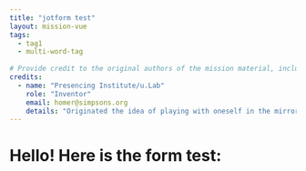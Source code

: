 ```yaml
---
title: "jotform test"
layout: mission-vue
tags:
  - tag1
  - multi-word-tag
  
# Provide credit to the original authors of the mission material, including yourself. Please pay close attention to the empty spaces in front of each entry. 
credits:
  - name: "Presencing Institute/u.Lab"
    role: "Inventor"
    email: homer@simpsons.org
    details: "Originated the idea of playing with oneself in the mirror."
---
```




# Hello! Here is the form test: 

<script type="text/javascript" src="https://form.jotform.us/jsform/72357426784163"></script>
